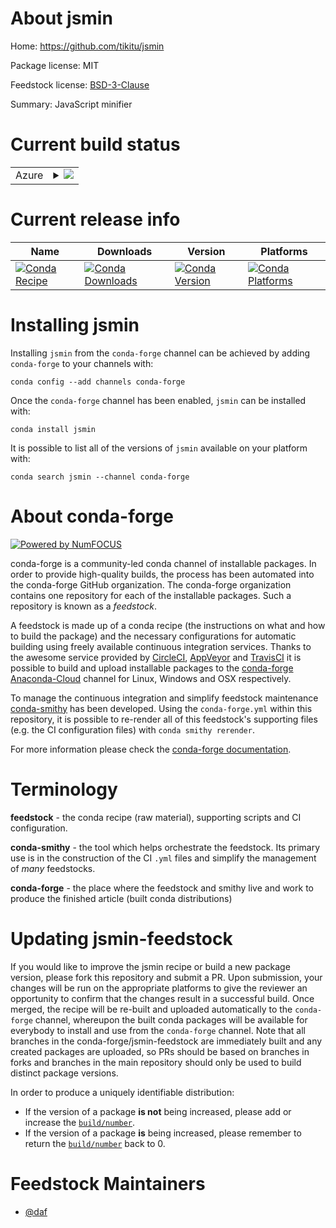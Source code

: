 About jsmin
===========

Home: https://github.com/tikitu/jsmin

Package license: MIT

Feedstock license: [BSD-3-Clause](https://github.com/conda-forge/jsmin-feedstock/blob/master/LICENSE.txt)

Summary: JavaScript minifier

Current build status
====================


<table>
    
  <tr>
    <td>Azure</td>
    <td>
      <details>
        <summary>
          <a href="https://dev.azure.com/conda-forge/feedstock-builds/_build/latest?definitionId=484&branchName=master">
            <img src="https://dev.azure.com/conda-forge/feedstock-builds/_apis/build/status/jsmin-feedstock?branchName=master">
          </a>
        </summary>
        <table>
          <thead><tr><th>Variant</th><th>Status</th></tr></thead>
          <tbody><tr>
              <td>linux_64_python3.6.____73_pypy</td>
              <td>
                <a href="https://dev.azure.com/conda-forge/feedstock-builds/_build/latest?definitionId=484&branchName=master">
                  <img src="https://dev.azure.com/conda-forge/feedstock-builds/_apis/build/status/jsmin-feedstock?branchName=master&jobName=linux&configuration=linux_64_python3.6.____73_pypy" alt="variant">
                </a>
              </td>
            </tr><tr>
              <td>linux_64_python3.6.____cpython</td>
              <td>
                <a href="https://dev.azure.com/conda-forge/feedstock-builds/_build/latest?definitionId=484&branchName=master">
                  <img src="https://dev.azure.com/conda-forge/feedstock-builds/_apis/build/status/jsmin-feedstock?branchName=master&jobName=linux&configuration=linux_64_python3.6.____cpython" alt="variant">
                </a>
              </td>
            </tr><tr>
              <td>linux_64_python3.7.____73_pypy</td>
              <td>
                <a href="https://dev.azure.com/conda-forge/feedstock-builds/_build/latest?definitionId=484&branchName=master">
                  <img src="https://dev.azure.com/conda-forge/feedstock-builds/_apis/build/status/jsmin-feedstock?branchName=master&jobName=linux&configuration=linux_64_python3.7.____73_pypy" alt="variant">
                </a>
              </td>
            </tr><tr>
              <td>linux_64_python3.7.____cpython</td>
              <td>
                <a href="https://dev.azure.com/conda-forge/feedstock-builds/_build/latest?definitionId=484&branchName=master">
                  <img src="https://dev.azure.com/conda-forge/feedstock-builds/_apis/build/status/jsmin-feedstock?branchName=master&jobName=linux&configuration=linux_64_python3.7.____cpython" alt="variant">
                </a>
              </td>
            </tr><tr>
              <td>linux_64_python3.8.____cpython</td>
              <td>
                <a href="https://dev.azure.com/conda-forge/feedstock-builds/_build/latest?definitionId=484&branchName=master">
                  <img src="https://dev.azure.com/conda-forge/feedstock-builds/_apis/build/status/jsmin-feedstock?branchName=master&jobName=linux&configuration=linux_64_python3.8.____cpython" alt="variant">
                </a>
              </td>
            </tr><tr>
              <td>linux_64_python3.9.____cpython</td>
              <td>
                <a href="https://dev.azure.com/conda-forge/feedstock-builds/_build/latest?definitionId=484&branchName=master">
                  <img src="https://dev.azure.com/conda-forge/feedstock-builds/_apis/build/status/jsmin-feedstock?branchName=master&jobName=linux&configuration=linux_64_python3.9.____cpython" alt="variant">
                </a>
              </td>
            </tr><tr>
              <td>osx_64_python3.6.____73_pypy</td>
              <td>
                <a href="https://dev.azure.com/conda-forge/feedstock-builds/_build/latest?definitionId=484&branchName=master">
                  <img src="https://dev.azure.com/conda-forge/feedstock-builds/_apis/build/status/jsmin-feedstock?branchName=master&jobName=osx&configuration=osx_64_python3.6.____73_pypy" alt="variant">
                </a>
              </td>
            </tr><tr>
              <td>osx_64_python3.6.____cpython</td>
              <td>
                <a href="https://dev.azure.com/conda-forge/feedstock-builds/_build/latest?definitionId=484&branchName=master">
                  <img src="https://dev.azure.com/conda-forge/feedstock-builds/_apis/build/status/jsmin-feedstock?branchName=master&jobName=osx&configuration=osx_64_python3.6.____cpython" alt="variant">
                </a>
              </td>
            </tr><tr>
              <td>osx_64_python3.7.____73_pypy</td>
              <td>
                <a href="https://dev.azure.com/conda-forge/feedstock-builds/_build/latest?definitionId=484&branchName=master">
                  <img src="https://dev.azure.com/conda-forge/feedstock-builds/_apis/build/status/jsmin-feedstock?branchName=master&jobName=osx&configuration=osx_64_python3.7.____73_pypy" alt="variant">
                </a>
              </td>
            </tr><tr>
              <td>osx_64_python3.7.____cpython</td>
              <td>
                <a href="https://dev.azure.com/conda-forge/feedstock-builds/_build/latest?definitionId=484&branchName=master">
                  <img src="https://dev.azure.com/conda-forge/feedstock-builds/_apis/build/status/jsmin-feedstock?branchName=master&jobName=osx&configuration=osx_64_python3.7.____cpython" alt="variant">
                </a>
              </td>
            </tr><tr>
              <td>osx_64_python3.8.____cpython</td>
              <td>
                <a href="https://dev.azure.com/conda-forge/feedstock-builds/_build/latest?definitionId=484&branchName=master">
                  <img src="https://dev.azure.com/conda-forge/feedstock-builds/_apis/build/status/jsmin-feedstock?branchName=master&jobName=osx&configuration=osx_64_python3.8.____cpython" alt="variant">
                </a>
              </td>
            </tr><tr>
              <td>osx_64_python3.9.____cpython</td>
              <td>
                <a href="https://dev.azure.com/conda-forge/feedstock-builds/_build/latest?definitionId=484&branchName=master">
                  <img src="https://dev.azure.com/conda-forge/feedstock-builds/_apis/build/status/jsmin-feedstock?branchName=master&jobName=osx&configuration=osx_64_python3.9.____cpython" alt="variant">
                </a>
              </td>
            </tr><tr>
              <td>win_64_python3.6.____cpython</td>
              <td>
                <a href="https://dev.azure.com/conda-forge/feedstock-builds/_build/latest?definitionId=484&branchName=master">
                  <img src="https://dev.azure.com/conda-forge/feedstock-builds/_apis/build/status/jsmin-feedstock?branchName=master&jobName=win&configuration=win_64_python3.6.____cpython" alt="variant">
                </a>
              </td>
            </tr><tr>
              <td>win_64_python3.7.____cpython</td>
              <td>
                <a href="https://dev.azure.com/conda-forge/feedstock-builds/_build/latest?definitionId=484&branchName=master">
                  <img src="https://dev.azure.com/conda-forge/feedstock-builds/_apis/build/status/jsmin-feedstock?branchName=master&jobName=win&configuration=win_64_python3.7.____cpython" alt="variant">
                </a>
              </td>
            </tr><tr>
              <td>win_64_python3.8.____cpython</td>
              <td>
                <a href="https://dev.azure.com/conda-forge/feedstock-builds/_build/latest?definitionId=484&branchName=master">
                  <img src="https://dev.azure.com/conda-forge/feedstock-builds/_apis/build/status/jsmin-feedstock?branchName=master&jobName=win&configuration=win_64_python3.8.____cpython" alt="variant">
                </a>
              </td>
            </tr><tr>
              <td>win_64_python3.9.____cpython</td>
              <td>
                <a href="https://dev.azure.com/conda-forge/feedstock-builds/_build/latest?definitionId=484&branchName=master">
                  <img src="https://dev.azure.com/conda-forge/feedstock-builds/_apis/build/status/jsmin-feedstock?branchName=master&jobName=win&configuration=win_64_python3.9.____cpython" alt="variant">
                </a>
              </td>
            </tr>
          </tbody>
        </table>
      </details>
    </td>
  </tr>
</table>

Current release info
====================

| Name | Downloads | Version | Platforms |
| --- | --- | --- | --- |
| [![Conda Recipe](https://img.shields.io/badge/recipe-jsmin-green.svg)](https://anaconda.org/conda-forge/jsmin) | [![Conda Downloads](https://img.shields.io/conda/dn/conda-forge/jsmin.svg)](https://anaconda.org/conda-forge/jsmin) | [![Conda Version](https://img.shields.io/conda/vn/conda-forge/jsmin.svg)](https://anaconda.org/conda-forge/jsmin) | [![Conda Platforms](https://img.shields.io/conda/pn/conda-forge/jsmin.svg)](https://anaconda.org/conda-forge/jsmin) |

Installing jsmin
================

Installing `jsmin` from the `conda-forge` channel can be achieved by adding `conda-forge` to your channels with:

```
conda config --add channels conda-forge
```

Once the `conda-forge` channel has been enabled, `jsmin` can be installed with:

```
conda install jsmin
```

It is possible to list all of the versions of `jsmin` available on your platform with:

```
conda search jsmin --channel conda-forge
```


About conda-forge
=================

[![Powered by NumFOCUS](https://img.shields.io/badge/powered%20by-NumFOCUS-orange.svg?style=flat&colorA=E1523D&colorB=007D8A)](http://numfocus.org)

conda-forge is a community-led conda channel of installable packages.
In order to provide high-quality builds, the process has been automated into the
conda-forge GitHub organization. The conda-forge organization contains one repository
for each of the installable packages. Such a repository is known as a *feedstock*.

A feedstock is made up of a conda recipe (the instructions on what and how to build
the package) and the necessary configurations for automatic building using freely
available continuous integration services. Thanks to the awesome service provided by
[CircleCI](https://circleci.com/), [AppVeyor](https://www.appveyor.com/)
and [TravisCI](https://travis-ci.com/) it is possible to build and upload installable
packages to the [conda-forge](https://anaconda.org/conda-forge)
[Anaconda-Cloud](https://anaconda.org/) channel for Linux, Windows and OSX respectively.

To manage the continuous integration and simplify feedstock maintenance
[conda-smithy](https://github.com/conda-forge/conda-smithy) has been developed.
Using the ``conda-forge.yml`` within this repository, it is possible to re-render all of
this feedstock's supporting files (e.g. the CI configuration files) with ``conda smithy rerender``.

For more information please check the [conda-forge documentation](https://conda-forge.org/docs/).

Terminology
===========

**feedstock** - the conda recipe (raw material), supporting scripts and CI configuration.

**conda-smithy** - the tool which helps orchestrate the feedstock.
                   Its primary use is in the construction of the CI ``.yml`` files
                   and simplify the management of *many* feedstocks.

**conda-forge** - the place where the feedstock and smithy live and work to
                  produce the finished article (built conda distributions)


Updating jsmin-feedstock
========================

If you would like to improve the jsmin recipe or build a new
package version, please fork this repository and submit a PR. Upon submission,
your changes will be run on the appropriate platforms to give the reviewer an
opportunity to confirm that the changes result in a successful build. Once
merged, the recipe will be re-built and uploaded automatically to the
`conda-forge` channel, whereupon the built conda packages will be available for
everybody to install and use from the `conda-forge` channel.
Note that all branches in the conda-forge/jsmin-feedstock are
immediately built and any created packages are uploaded, so PRs should be based
on branches in forks and branches in the main repository should only be used to
build distinct package versions.

In order to produce a uniquely identifiable distribution:
 * If the version of a package **is not** being increased, please add or increase
   the [``build/number``](https://conda.io/docs/user-guide/tasks/build-packages/define-metadata.html#build-number-and-string).
 * If the version of a package **is** being increased, please remember to return
   the [``build/number``](https://conda.io/docs/user-guide/tasks/build-packages/define-metadata.html#build-number-and-string)
   back to 0.

Feedstock Maintainers
=====================

* [@daf](https://github.com/daf/)

